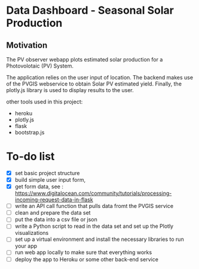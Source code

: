 # Data Dashboard - Seasonal Solar Production

## Motivation

The PV observer webapp plots estimated solar production for a Photovolotaic (PV) System.

The application relies on the user input of location. The backend makes use of the PVGIS webservice to obtain Solar PV estimated yield.
Finally, the plotly.js library is used to display results to the user.

other tools used in this project:

- heroku
- plotly.js
- flask
- bootstrap.js

# To-do list

- [x] set basic project structure
- [x] build simple user input form,
- [x] get form data, see : https://www.digitalocean.com/community/tutorials/processing-incoming-request-data-in-flask
- [ ] write an API call function that pulls data fromt the PVGIS service
- [ ] clean and prepare the data set
- [ ] put the data into a csv file or json
- [ ] write a Python script to read in the data set and set up the Plotly visualizations
- [ ] set up a virtual environment and install the necessary libraries to run your app
- [ ] run web app locally to make sure that everything works
- [ ] deploy the app to Heroku or some other back-end service
